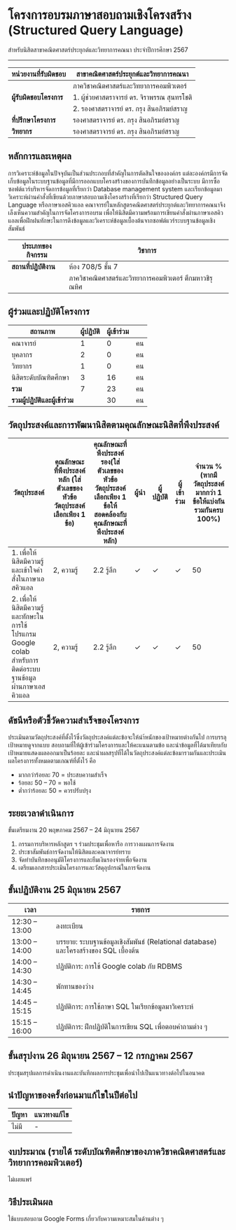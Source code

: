 # โครงการอบรมภาษาสอบถามเชิงโครงสร้าง (Structured Query Language)
สำหรับนิสิตสาขาคณิตศาสตร์ประยุกต์และวิทยาการคณนา ประจำปีการศึกษา 2567  

---

| **หน่วยงานที่รับผิดชอบ** | สาขาคณิตศาสตร์ประยุกต์และวิทยาการคณนา |
|--------------------|--------------------------------|
|                    | ภาควิชาคณิตศาสตร์และวิทยาการคอมพิวเตอร์ |
| **ผู้รับผิดชอบโครงการ** |	1. ผู้ช่วยศาสตราจารย์ ดร. จิราพรรณ สุนทรโชติ |
|                   | 2. รองศาสตราจารย์ ดร. กรุง สินอภิรมย์สราญ |
| **ที่ปรึกษาโครงการ**   |		รองศาสตราจารย์ ดร. กรุง สินอภิรมย์สราญ |
| **วิทยากร**         | รองศาสตราจารย์ ดร. กรุง สินอภิรมย์สราญ |

## หลักการและเหตุผล

การวิเคราะห์ข้อมูลในปัจจุบันเป็นส่วนประกอบที่สำคัญในการตัดสินใจขององค์กร แต่ละองค์กรมีการจัดเก็บข้อมูลในระบบฐานข้อมูลที่มีการออกแบบโครงสร้างของการบันทึกข้อมูลอย่างเป็นระบบ มีการซื้อซอฟต์แวร์บริหารจัดการข้อมูลที่เรียกว่า Database management system และเรียกข้อมูลมาวิเคราะห์ผ่านคำสั่งที่เขียนด้วยภาษาสอบถามเชิงโครงสร้างที่เรียกว่า Structured Query Language หรือภาษาเอสคิวแอล คณาจารย์ในหลักสูตรคณิตศาสตร์ประยุกต์และวิทยาการคณนาจึงเล็งเห็นความสำคัญในการจัดโครงการอบรม เพื่อให้นิสิตมีความพร้อมการเขียนคำสั่งผ่านภาษาเอสคิวแอลเพื่อฝึกฝนทักษะในการดึงข้อมูลและวิเคราะห์ข้อมูลเบื้องต้นจากซอฟต์แวร์ระบบฐานข้อมูลเชิงสัมพันธ์

| **ประเภทของกิจกรรม** | วิชาการ |
|-------------------|-------|
| **สถานที่ปฏิบัติงาน**   |	ห้อง 708/5 ชั้น 7 |
|                   | ภาควิชาคณิตศาสตร์และวิทยาการคอมพิวเตอร์ ตึกมหาวชิรุณหิศ |

## ผู้ร่วมและปฏิบัติโครงการ

| สถานภาพ | ผู้ปฏิบัติ | ผู้เข้าร่วม |   |
|---------|-------|-------|----|
| คณาจารย์ | 1 | 0 | คน |
| บุคลากร  | 2 | 0 | คน |
| วิทยากร  | 1 | 0 | คน |
| นิสิตระดับบัณฑิตศึกษา | 3 | 16 | คน |
| **รวม** | 7 | 23 | คน |
| **รวมผู้ปฏิบัติและผู้เข้าร่วม** |   | 30 | คน |

## วัตถุประสงค์และการพัฒนานิสิตตามคุณลักษณะนิสิตที่พึงประสงค์

| วัตถุประสงค์ | คุณลักษณะที่พึงประสงค์หลัก (ใส่ตัวเลขของหัวข้อวัตถุประสงค์เลือกเพียง 1 ข้อ) | คุณลักษณะที่พึงประสงค์รอง(ใส่ตัวเลขของหัวข้อวัตถุประสงค์เลือกเพียง 1 ข้อให้สอดคล้องกับคุณลักษณะที่พึงประสงค์หลัก) | ผู้นำ | ผู้ปฏิบัติ | ผู้เข้าร่วม | จำนวน % (หากมีวัตถุประสงค์มากกว่า 1 ข้อให้แบ่งกันรวมกันครบ 100%) |
|---|---|---|---|---|---|---|
| 1. เพื่อให้นิสิตมีความรู้และเข้าใจคำสั่งในภาษาเอสคิวแอล | 2, ความรู้ | 2.2 รู้ลึก | ✓ | ✓ | ✓ | 50 |
| 2. เพื่อให้นิสิตมีความรู้และทักษะในการใช้โปรแกรม Google colab สำหรับการติดต่อระบบฐานข้อมูล ผ่านภาษาเอสคิวแอล | 2, ความรู้ | 2.2 รู้ลึก | ✓ | ✓ | ✓ | 50 |

## ดัชนีหรือตัวชี้วัดความสำเร็จของโครงการ

ประเมินตามวัตถุประสงค์ที่ตั้งไว้ซึ่งวัตถุประสงค์แต่ละข้อจะให้นำ้หนักของเป้าหมายต่างกันไป การบรรลุเป้าหมายดูจากแบบ สอบถามที่ให้ผู้เข้าร่วมโครงการและให้คะแนนตามข้อ และนำข้อมูลที่ได้มาเทียบกับเป้าหมายแสดงผลออกมาเป็นร้อยละ และนำผลสรุปที่ได้ในวัตถุประสงค์แต่ละข้อมารวมกันและประเมินผลโครงการทั้งหมดตามเกณฑ์ที่ตั้งไว้ คือ
  - มากกว่าร้อยละ 70	=	ประสบความสำเร็จ
  - ร้อยละ 50 – 70		=	พอใช้
  - ต่ำกว่าร้อยละ 50		= 	ควรปรับปรุง

## ระยะเวลาดำเนินการ

ขั้นเตรียมงาน		20 พฤษภาคม 2567 – 24 มิถุนายน 2567

  1. กรรมการบริหารหลักสูตร ฯ ร่วมประชุมเพื่อหารือ การวางแผนการจัดงาน
  2. ประชาสัมพันธ์การจัดงานให้นิสิตและคณาจารย์ทราบ
  3. จัดทำบันทึกขออนุมัติโครงการและยืมเงินรองจ่ายเพื่อจัดงาน
  4. เตรียมเอกสารประเมินโครงการและวัสดุอุปกรณ์ในการจัดงาน

## ขั้นปฏิบัติงาน		25 มิถุนายน 2567
| เวลา | รายการ |
|-----|-------|
| 12:30 – 13:00 | ลงทะเบียน |
| 13:00 – 14:00 | บรรยาย: ระบบฐานข้อมูลเชิงสัมพันธ์ (Relational database) และโครงสร้างของ SQL เบื้องต้น |
| 14:00 – 14:30 | ปฏิบัติการ: การใช้ Google colab กับ RDBMS |
| 14:30 – 14:45 | พักทานของว่าง |
| 14:45 – 15:15 | ปฏิบัติการ: การใช้ภาษา SQL ในเรียกข้อมูลมาวิเคราะห์ |
| 15:15 – 16:00 | ปฏิบัติการ: ฝึกปฏิบัติในการเขียน SQL เพื่อตอบคำถามต่าง ๆ |

## ขั้นสรุปงาน	26 มิถุนายน 2567 – 12 กรกฏาคม 2567
ประชุมสรุปผลการดำเนินงานและบันทึกผลการประชุมเพื่อนำไปเป็นแนวทางต่อไปในอนาคต

## นำปัญหาของครั้งก่อนมาแก้ไขในปีต่อไป

| ปัญหา | แนวทางแก้ไข |
|------|-----------|
| ไม่มี | - |

## งบประมาณ (รายได้ ระดับบัณฑิตศึกษาของภาควิชาคณิตศาสตร์และวิทยาการคอมพิวเตอร์)
ไม่เผยแพร่

## วิธีประเมินผล
ใช้แบบสอบถาม Google Forms เกี่ยวกับความเหมาะสมในด้านต่าง ๆ

